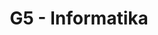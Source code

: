 ---
title: G5 - Informatika
subject: Informatika
layout: subject
summary: "Přehled všech témat pro informatika v G5 popořadě:"
---